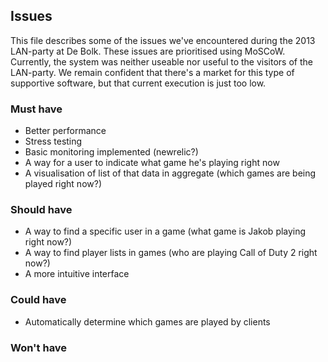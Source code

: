 ## Issues

This file describes some of the issues we've encountered during the 2013 LAN-party at De Bolk. These issues are prioritised using MoSCoW. Currently, the system was neither useable nor useful to the visitors of the LAN-party. We remain confident that there's a market for this type of supportive software, but that current execution is just too low.

### Must have
* Better performance
* Stress testing
* Basic monitoring implemented (newrelic?)
* A way for a user to indicate what game he's playing right now
* A visualisation of list of that data in aggregate (which games are being played right now?)

### Should have
* A way to find a specific user in a game (what game is Jakob playing right now?)
* A way to find player lists in games (who are playing Call of Duty 2 right now?)
* A more intuitive interface

### Could have
* Automatically determine which games are played by clients

### Won't have
